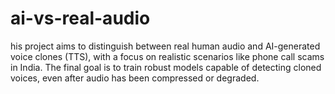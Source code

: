 # ai-vs-real-audio
his project aims to distinguish between real human audio and AI-generated voice clones (TTS), with a focus on realistic scenarios like phone call scams in India. The final goal is to train robust models capable of detecting cloned voices, even after audio has been compressed or degraded.
